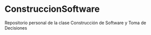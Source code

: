 # ConstruccionSoftware
Repositorio personal de la clase Construcción de Software y Toma de Decisiones
